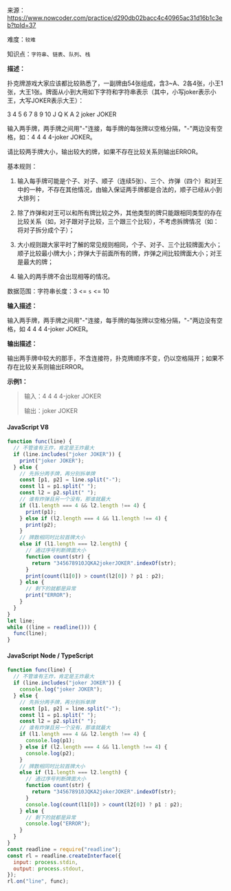 来源：<https://www.nowcoder.com/practice/d290db02bacc4c40965ac31d16b1c3eb?tpId=37>

难度：`较难`

知识点：`字符串`、`链表`、`队列`、`栈`

**描述：**

扑克牌游戏大家应该都比较熟悉了，一副牌由54张组成，含3~A、2各4张，小王1张，大王1张。牌面从小到大用如下字符和字符串表示（其中，小写joker表示小王，大写JOKER表示大王）：

3 4 5 6 7 8 9 10 J Q K A 2 joker JOKER

输入两手牌，两手牌之间用"-"连接，每手牌的每张牌以空格分隔，"-"两边没有空格，如：4 4 4 4-joker JOKER。

请比较两手牌大小，输出较大的牌，如果不存在比较关系则输出ERROR。

基本规则：

1. 输入每手牌可能是个子、对子、顺子（连续5张）、三个、炸弹（四个）和对王中的一种，不存在其他情况，由输入保证两手牌都是合法的，顺子已经从小到大排列；

2. 除了炸弹和对王可以和所有牌比较之外，其他类型的牌只能跟相同类型的存在比较关系（如，对子跟对子比较，三个跟三个比较），不考虑拆牌情况（如：将对子拆分成个子）；

3. 大小规则跟大家平时了解的常见规则相同，个子、对子、三个比较牌面大小；顺子比较最小牌大小；炸弹大于前面所有的牌，炸弹之间比较牌面大小；对王是最大的牌；

4. 输入的两手牌不会出现相等的情况。

数据范围：字符串长度：3 <= `s` <= 10

**输入描述：**

输入两手牌，两手牌之间用"-"连接，每手牌的每张牌以空格分隔，"-"两边没有空格，如 4 4 4 4-joker JOKER。

**输出描述：**

输出两手牌中较大的那手，不含连接符，扑克牌顺序不变，仍以空格隔开；如果不存在比较关系则输出ERROR。

**示例1：**

> 输入：4 4 4 4-joker JOKER
>
> 输出：joker JOKER

<!-- tabs:start -->

#### **JavaScript V8**

```javascript
function func(line) {
  // 不管谁有王炸，肯定是王炸最大
  if (line.includes("joker JOKER")) {
    print("joker JOKER");
  } else {
    // 先拆分两手牌，再分别拆单牌
    const [p1, p2] = line.split("-");
    const l1 = p1.split(" ");
    const l2 = p2.split(" ");
    // 谁有炸弹且另一个没有，那谁就最大
    if (l1.length === 4 && l2.length !== 4) {
      print(p1);
    } else if (l2.length === 4 && l1.length !== 4) {
      print(p2);
    }
    // 牌数相同时比较首牌大小
    else if (l1.length === l2.length) {
      // 通过序号判断牌面大小
      function count(str) {
        return "345678910JQKA2jokerJOKER".indexOf(str);
      }
      print(count(l1[0]) > count(l2[0]) ? p1 : p2);
    } else {
      // 剩下的就都是异常
      print("ERROR");
    }
  }
}
let line;
while ((line = readline())) {
  func(line);
}
```

#### **JavaScript Node / TypeScript**

```javascript
function func(line) {
  // 不管谁有王炸，肯定是王炸最大
  if (line.includes("joker JOKER")) {
    console.log("joker JOKER");
  } else {
    // 先拆分两手牌，再分别拆单牌
    const [p1, p2] = line.split("-");
    const l1 = p1.split(" ");
    const l2 = p2.split(" ");
    // 谁有炸弹且另一个没有，那谁就最大
    if (l1.length === 4 && l2.length !== 4) {
      console.log(p1);
    } else if (l2.length === 4 && l1.length !== 4) {
      console.log(p2);
    }
    // 牌数相同时比较首牌大小
    else if (l1.length === l2.length) {
      // 通过序号判断牌面大小
      function count(str) {
        return "345678910JQKA2jokerJOKER".indexOf(str);
      }
      console.log(count(l1[0]) > count(l2[0]) ? p1 : p2);
    } else {
      // 剩下的就都是异常
      console.log("ERROR");
    }
  }
}
const readline = require("readline");
const rl = readline.createInterface({
  input: process.stdin,
  output: process.stdout,
});
rl.on("line", func);
```

<!-- tabs:end -->
